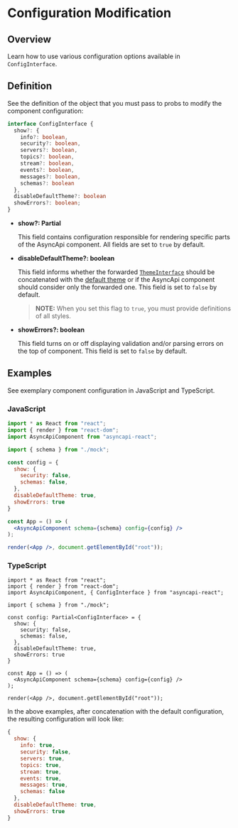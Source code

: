 # Configuration Modification

## Overview

Learn how to use various configuration options available in `ConfigInterface`.

## Definition

See the definition of the object that you must pass to probs to modify the component configuration:

``` ts
interface ConfigInterface {
  show?: {
    info?: boolean,
    security?: boolean,
    servers?: boolean,
    topics?: boolean,
    stream?: boolean,
    events?: boolean,
    messages?: boolean,
    schemas?: boolean
  },
  disableDefaultTheme?: boolean
  showErrors?: boolean;
}
```
  - **show?: Partial<ShowConfig>**

    This field contains configuration responsible for rendering specific parts of the AsyncApi component.
    All fields are set to `true` by default.

  - **disableDefaultTheme?: boolean**
   
    This field informs whether the forwarded [`ThemeInterface`](../../library/src/theme/theme.ts#L5) should be concatenated with the [default theme](../../library/src/theme/default.ts) or if the AsyncApi component should consider only the forwarded one.
    This field is set to `false` by default.

    > **NOTE:** When you set this flag to `true`, you must provide definitions of all styles.

  - **showErrors?: boolean**

    This field turns on or off displaying validation and/or parsing errors on the top of component.
    This field is set to `false` by default.

## Examples

See exemplary component configuration in JavaScript and TypeScript.

### JavaScript

``` jsx
import * as React from "react";
import { render } from "react-dom";
import AsyncApiComponent from "asyncapi-react";

import { schema } from "./mock";

const config = {
  show: {
    security: false,
    schemas: false,
  },
  disableDefaultTheme: true,
  showErrors: true
}

const App = () => (
  <AsyncApiComponent schema={schema} config={config} />
);

render(<App />, document.getElementById("root"));
```

### TypeScript

``` tsx
import * as React from "react";
import { render } from "react-dom";
import AsyncApiComponent, { ConfigInterface } from "asyncapi-react";

import { schema } from "./mock";

const config: Partial<ConfigInterface> = {
  show: {
    security: false,
    schemas: false,
  },
  disableDefaultTheme: true,
  showErrors: true
}

const App = () => (
  <AsyncApiComponent schema={schema} config={config} />
);

render(<App />, document.getElementById("root"));
```

In the above examples, after concatenation with the default configuration, the resulting configuration will look like:

``` js
{
  show: {
    info: true,
    security: false,
    servers: true,
    topics: true,
    stream: true,
    events: true,
    messages: true,
    schemas: false
  },
  disableDefaultTheme: true,
  showErrors: true
}
```
